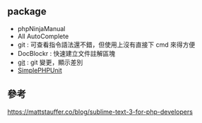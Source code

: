 ## package

- phpNinjaManual
- All AutoComplete
- git : 可查看指令語法還不錯，但使用上沒有直接下 cmd 來得方便
- DocBlockr : 快速建立文件註解區塊
- [git](https://github.com/jisaacks/GitGutter) : git 變更，顯示差別
- [SimplePHPUnit](https://packagecontrol.io/packages/SimplePHPUnit)


## 參考
https://mattstauffer.co/blog/sublime-text-3-for-php-developers